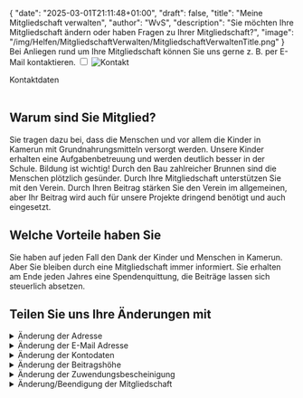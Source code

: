 {
    "date": "2025-03-01T21:11:48+01:00",
    "draft": false,
    "title": "Meine Mitgliedschaft verwalten",
    "author": "WvS",
    "description": "Sie möchten Ihre Mitgliedschaft ändern oder haben Fragen zu Ihrer Mitgliedschaft?",
    "image": "/img/Helfen/MitgliedschaftVerwalten/MitgliedschaftVerwaltenTitle.png"
}
Bei Anliegen rund um Ihre Mitgliedschaft können Sie uns gerne z. B. per E-Mail kontaktieren.
<input type="checkbox" id="expand-image1" />
<label for="expand-image1">
  <img class="img-centered-half" src="/img/Helfen/MitgliedschaftVerwalten/Kontakt.png" alt="Kontakt" />
</label>
<div class="img-caption-half">Kontaktdaten</div>
<br>

## Warum sind Sie Mitglied?
Sie tragen dazu bei, dass die Menschen und vor allem die Kinder in Kamerun mit Grundnahrungsmitteln versorgt werden. Unsere Kinder erhalten eine Aufgabenbetreuung und werden deutlich besser in der Schule. Bildung ist wichtig! Durch den Bau zahlreicher Brunnen sind die Menschen plötzlich gesünder.
Durch Ihre Mitgliedschaft unterstützen Sie mit den Verein.
Durch Ihren Beitrag stärken Sie den Verein im allgemeinen, aber Ihr Beitrag wird auch für unsere Projekte dringend benötigt und auch eingesetzt. 

## Welche Vorteile haben Sie
Sie haben auf jeden Fall den Dank der Kinder und Menschen in Kamerun. Aber Sie bleiben durch eine Mitgliedschaft immer informiert. Sie erhalten am Ende jeden Jahres eine Spendenquittung, die Beiträge lassen sich steuerlich absetzen.
<br> 

## Teilen Sie uns Ihre Änderungen mit
<details>
    <summary class="combobox-summary">Änderung der Adresse</summary>
    <div class="combobox-details">      
    </div>
</details>
<details>
    <summary class="combobox-summary">Änderung der E-Mail Adresse</summary>
    <div class="combobox-details">      
    </div>
</details>
<details>
    <summary class="combobox-summary">Änderung der Kontodaten</summary>
    <div class="combobox-details">      
    </div>
</details>
<details>
    <summary class="combobox-summary">Änderung der Beitragshöhe</summary>
    <div class="combobox-details">      
    </div>
</details>
<details>
    <summary class="combobox-summary">Änderung der Zuwendungsbescheinigung</summary>
    <div class="combobox-details">      
    </div>
</details>
<details>
    <summary class="combobox-summary">Änderung/Beendigung der Mitgliedschaft</summary>
    <div class="combobox-details">      
    </div>
</details>
